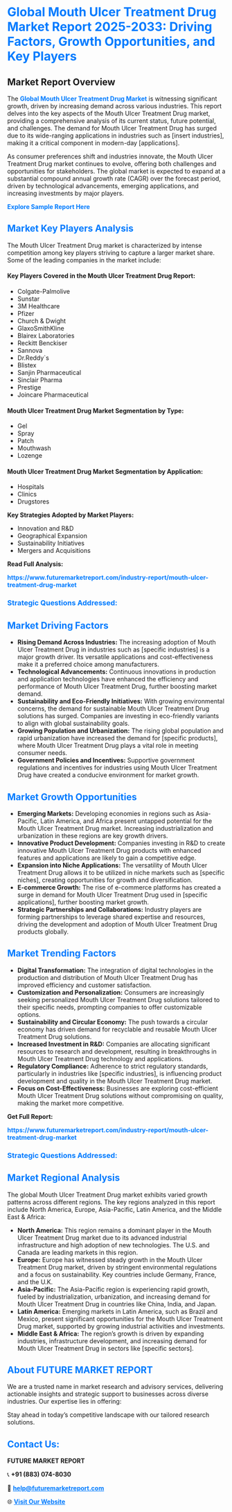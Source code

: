 <h1 style="color: #007BFF;">Global Mouth Ulcer Treatment Drug Market Report 2025-2033: Driving Factors, Growth Opportunities, and Key Players</h1>

<section id="overview">
<h2>Market Report Overview</h2>
<p>The <a href="https://www.futuremarketreport.com/industry-report/mouth-ulcer-treatment-drug-market" style="color: #007BFF; text-decoration: none;"><strong>Global Mouth Ulcer Treatment Drug Market</strong></a> is witnessing significant growth, driven by increasing demand across various industries. This report delves into the key aspects of the Mouth Ulcer Treatment Drug market, providing a comprehensive analysis of its current status, future potential, and challenges. The demand for Mouth Ulcer Treatment Drug has surged due to its wide-ranging applications in industries such as [insert industries], making it a critical component in modern-day [applications].</p>
<p>As consumer preferences shift and industries innovate, the Mouth Ulcer Treatment Drug market continues to evolve, offering both challenges and opportunities for stakeholders. The global market is expected to expand at a substantial compound annual growth rate (CAGR) over the forecast period, driven by technological advancements, emerging applications, and increasing investments by major players.</p>
</section>

<section id="overview">
<p><a href="https://www.futuremarketreport.com/request-sample/reportId=80521" style="color: #007BFF; text-decoration: none;"><strong>Explore Sample Report Here</strong></a></p>
</section>

<section id="key-players">
<h2 style="color: #007BFF;">Market Key Players Analysis</h2>
<p>The Mouth Ulcer Treatment Drug market is characterized by intense competition among key players striving to capture a larger market share. Some of the leading companies in the market include:</p>
<h4>Key Players Covered in the Mouth Ulcer Treatment Drug Report:</h4>
<ul><li>Colgate-Palmolive</li><li>Sunstar</li><li>3M Healthcare</li><li>Pfizer</li><li>Church &amp; Dwight</li><li>GlaxoSmithKline</li><li>Blairex Laboratories</li><li>Reckitt Benckiser</li><li>Sannova</li><li>Dr.Reddy`s</li><li>Blistex</li><li>Sanjin Pharmaceutical</li><li>Sinclair Pharma</li><li>Prestige</li><li>Joincare Pharmaceutical</li></ul>
<h4>Mouth Ulcer Treatment Drug Market Segmentation by Type:</h4>
<ul><li>Gel</li><li>Spray</li><li>Patch</li><li>Mouthwash</li><li>Lozenge</li></ul>

<h4>Mouth Ulcer Treatment Drug Market Segmentation by Application:</h4>
<ul><li>Hospitals</li><li>Clinics</li><li>Drugstores</li></ul>
<p><strong>Key Strategies Adopted by Market Players:</strong></p>
<ul>
<li>Innovation and R&D</li>
<li>Geographical Expansion</li>
<li>Sustainability Initiatives</li>
<li>Mergers and Acquisitions</li>
</ul>
</section>

<section>
<p><strong>Read Full Analysis: </strong></p><a href="https://www.futuremarketreport.com/industry-report/mouth-ulcer-treatment-drug-market" style="color: #007BFF; text-decoration: none;"><strong>https://www.futuremarketreport.com/industry-report/mouth-ulcer-treatment-drug-market</strong></a>
<h3 style="color: #007BFF;">Strategic Questions Addressed:</h3>
</section>

<section id="driving-factors">
<h2 style="color: #007BFF;">Market Driving Factors</h2>
<ul>
<li><strong>Rising Demand Across Industries:</strong> The increasing adoption of Mouth Ulcer Treatment Drug in industries such as [specific industries] is a major growth driver. Its versatile applications and cost-effectiveness make it a preferred choice among manufacturers.</li>
<li><strong>Technological Advancements:</strong> Continuous innovations in production and application technologies have enhanced the efficiency and performance of Mouth Ulcer Treatment Drug, further boosting market demand.</li>
<li><strong>Sustainability and Eco-Friendly Initiatives:</strong> With growing environmental concerns, the demand for sustainable Mouth Ulcer Treatment Drug solutions has surged. Companies are investing in eco-friendly variants to align with global sustainability goals.</li>
<li><strong>Growing Population and Urbanization:</strong> The rising global population and rapid urbanization have increased the demand for [specific products], where Mouth Ulcer Treatment Drug plays a vital role in meeting consumer needs.</li>
<li><strong>Government Policies and Incentives:</strong> Supportive government regulations and incentives for industries using Mouth Ulcer Treatment Drug have created a conducive environment for market growth.</li>
</ul>
</section>

<section id="growth-opportunities">
<h2 style="color: #007BFF;">Market Growth Opportunities</h2>
<ul>
<li><strong>Emerging Markets:</strong> Developing economies in regions such as Asia-Pacific, Latin America, and Africa present untapped potential for the Mouth Ulcer Treatment Drug market. Increasing industrialization and urbanization in these regions are key growth drivers.</li>
<li><strong>Innovative Product Development:</strong> Companies investing in R&D to create innovative Mouth Ulcer Treatment Drug products with enhanced features and applications are likely to gain a competitive edge.</li>
<li><strong>Expansion into Niche Applications:</strong> The versatility of Mouth Ulcer Treatment Drug allows it to be utilized in niche markets such as [specific niches], creating opportunities for growth and diversification.</li>
<li><strong>E-commerce Growth:</strong> The rise of e-commerce platforms has created a surge in demand for Mouth Ulcer Treatment Drug used in [specific applications], further boosting market growth.</li>
<li><strong>Strategic Partnerships and Collaborations:</strong> Industry players are forming partnerships to leverage shared expertise and resources, driving the development and adoption of Mouth Ulcer Treatment Drug products globally.</li>
</ul>
</section>

<section id="trending-factors">
<h2 style="color: #007BFF;">Market Trending Factors</h2>
<ul>
<li><strong>Digital Transformation:</strong> The integration of digital technologies in the production and distribution of Mouth Ulcer Treatment Drug has improved efficiency and customer satisfaction.</li>
<li><strong>Customization and Personalization:</strong> Consumers are increasingly seeking personalized Mouth Ulcer Treatment Drug solutions tailored to their specific needs, prompting companies to offer customizable options.</li>
<li><strong>Sustainability and Circular Economy:</strong> The push towards a circular economy has driven demand for recyclable and reusable Mouth Ulcer Treatment Drug solutions.</li>
<li><strong>Increased Investment in R&D:</strong> Companies are allocating significant resources to research and development, resulting in breakthroughs in Mouth Ulcer Treatment Drug technology and applications.</li>
<li><strong>Regulatory Compliance:</strong> Adherence to strict regulatory standards, particularly in industries like [specific industries], is influencing product development and quality in the Mouth Ulcer Treatment Drug market.</li>
<li><strong>Focus on Cost-Effectiveness:</strong> Businesses are exploring cost-efficient Mouth Ulcer Treatment Drug solutions without compromising on quality, making the market more competitive.</li>
</ul>
</section>

<section>
<p><strong>Get Full Report: </strong></p><a href="https://www.futuremarketreport.com/industry-report/mouth-ulcer-treatment-drug-market" style="color: #007BFF; text-decoration: none;"><strong>https://www.futuremarketreport.com/industry-report/mouth-ulcer-treatment-drug-market</strong></a>
<h3 style="color: #007BFF;">Strategic Questions Addressed:</h3>
</section>


<section id="regional-analysis">
<h2 style="color: #007BFF;">Market Regional Analysis</h2>
<p>The global Mouth Ulcer Treatment Drug market exhibits varied growth patterns across different regions. The key regions analyzed in this report include North America, Europe, Asia-Pacific, Latin America, and the Middle East & Africa:</p>
<ul>
<li><strong>North America:</strong> This region remains a dominant player in the Mouth Ulcer Treatment Drug market due to its advanced industrial infrastructure and high adoption of new technologies. The U.S. and Canada are leading markets in this region.</li>
<li><strong>Europe:</strong> Europe has witnessed steady growth in the Mouth Ulcer Treatment Drug market, driven by stringent environmental regulations and a focus on sustainability. Key countries include Germany, France, and the U.K.</li>
<li><strong>Asia-Pacific:</strong> The Asia-Pacific region is experiencing rapid growth, fueled by industrialization, urbanization, and increasing demand for Mouth Ulcer Treatment Drug in countries like China, India, and Japan.</li>
<li><strong>Latin America:</strong> Emerging markets in Latin America, such as Brazil and Mexico, present significant opportunities for the Mouth Ulcer Treatment Drug market, supported by growing industrial activities and investments.</li>
<li><strong>Middle East & Africa:</strong> The region’s growth is driven by expanding industries, infrastructure development, and increasing demand for Mouth Ulcer Treatment Drug in sectors like [specific sectors].</li>
</ul>
</section>

<footer>
<h2 style="color: #007BFF;">About FUTURE MARKET REPORT</h2>
<p>We are a trusted name in market research and advisory services, delivering actionable insights and strategic support to businesses across diverse industries. Our expertise lies in offering:</p>

<p>Stay ahead in today’s competitive landscape with our tailored research solutions.</p>

<h2 style="color: #007BFF;">Contact Us:</h2>
<p><strong>FUTURE MARKET REPORT</strong></p>
<p>📞 <strong>+91 (883) 074-8030</strong></p>
<p>📧 <strong><a href="mailto:help@futuremarketreport.com" style="color: #007BFF;">help@futuremarketreport.com</a></strong></p>
<p>🌐 <strong><a href="https://www.futuremarketreport.com/" style="color: #007BFF;">Visit Our Website</a></strong></p>
</footer>